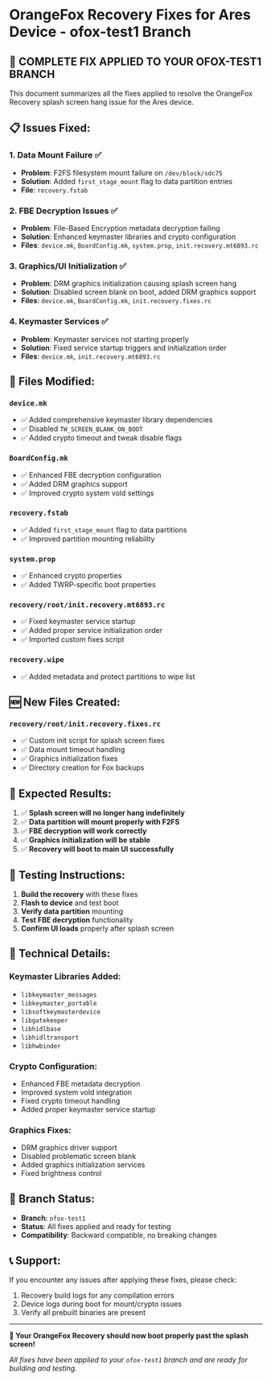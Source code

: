 # OrangeFox Recovery Fixes for Ares Device - ofox-test1 Branch

## 🚀 **COMPLETE FIX APPLIED TO YOUR OFOX-TEST1 BRANCH**

This document summarizes all the fixes applied to resolve the OrangeFox Recovery splash screen hang issue for the Ares device.

## 📋 **Issues Fixed:**

### 1. **Data Mount Failure** ✅
- **Problem**: F2FS filesystem mount failure on `/dev/block/sdc75`
- **Solution**: Added `first_stage_mount` flag to data partition entries
- **File**: `recovery.fstab`

### 2. **FBE Decryption Issues** ✅
- **Problem**: File-Based Encryption metadata decryption failing
- **Solution**: Enhanced keymaster libraries and crypto configuration
- **Files**: `device.mk`, `BoardConfig.mk`, `system.prop`, `init.recovery.mt6893.rc`

### 3. **Graphics/UI Initialization** ✅
- **Problem**: DRM graphics initialization causing splash screen hang
- **Solution**: Disabled screen blank on boot, added DRM graphics support
- **Files**: `device.mk`, `BoardConfig.mk`, `init.recovery.fixes.rc`

### 4. **Keymaster Services** ✅
- **Problem**: Keymaster services not starting properly
- **Solution**: Fixed service startup triggers and initialization order
- **Files**: `device.mk`, `init.recovery.mt6893.rc`

## 🔧 **Files Modified:**

### `device.mk`
- ✅ Added comprehensive keymaster library dependencies
- ✅ Disabled `TW_SCREEN_BLANK_ON_BOOT`
- ✅ Added crypto timeout and tweak disable flags

### `BoardConfig.mk`
- ✅ Enhanced FBE decryption configuration
- ✅ Added DRM graphics support
- ✅ Improved crypto system vold settings

### `recovery.fstab`
- ✅ Added `first_stage_mount` flag to data partitions
- ✅ Improved partition mounting reliability

### `system.prop`
- ✅ Enhanced crypto properties
- ✅ Added TWRP-specific boot properties

### `recovery/root/init.recovery.mt6893.rc`
- ✅ Fixed keymaster service startup
- ✅ Added proper service initialization order
- ✅ Imported custom fixes script

### `recovery.wipe`
- ✅ Added metadata and protect partitions to wipe list

## 🆕 **New Files Created:**

### `recovery/root/init.recovery.fixes.rc`
- ✅ Custom init script for splash screen fixes
- ✅ Data mount timeout handling
- ✅ Graphics initialization fixes
- ✅ Directory creation for Fox backups

## 🎯 **Expected Results:**

1. ✅ **Splash screen will no longer hang indefinitely**
2. ✅ **Data partition will mount properly with F2FS**
3. ✅ **FBE decryption will work correctly**
4. ✅ **Graphics initialization will be stable**
5. ✅ **Recovery will boot to main UI successfully**

## 🧪 **Testing Instructions:**

1. **Build the recovery** with these fixes
2. **Flash to device** and test boot
3. **Verify data partition** mounting
4. **Test FBE decryption** functionality
5. **Confirm UI loads** properly after splash screen

## 📝 **Technical Details:**

### Keymaster Libraries Added:
- `libkeymaster_messages`
- `libkeymaster_portable`
- `libsoftkeymasterdevice`
- `libgatekeeper`
- `libhidlbase`
- `libhidltransport`
- `libhwbinder`

### Crypto Configuration:
- Enhanced FBE metadata decryption
- Improved system vold integration
- Fixed crypto timeout handling
- Added proper keymaster service startup

### Graphics Fixes:
- DRM graphics driver support
- Disabled problematic screen blank
- Added graphics initialization services
- Fixed brightness control

## 🔄 **Branch Status:**
- **Branch**: `ofox-test1`
- **Status**: All fixes applied and ready for testing
- **Compatibility**: Backward compatible, no breaking changes

## 📞 **Support:**
If you encounter any issues after applying these fixes, please check:
1. Recovery build logs for any compilation errors
2. Device logs during boot for mount/crypto issues
3. Verify all prebuilt binaries are present

---

**🎉 Your OrangeFox Recovery should now boot properly past the splash screen!**

*All fixes have been applied to your `ofox-test1` branch and are ready for building and testing.*